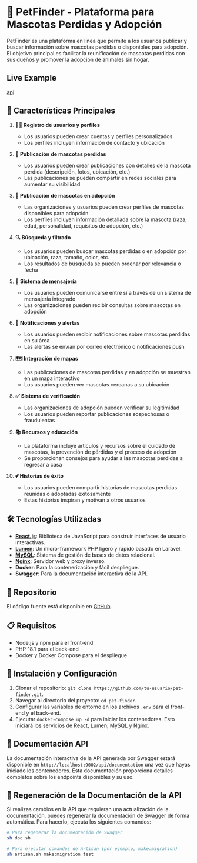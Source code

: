 # 🐾 PetFinder - Plataforma para Mascotas Perdidas y Adopción

PetFinder es una plataforma en línea que permite a los usuarios publicar y buscar información sobre mascotas perdidas o disponibles para adopción. El objetivo principal es facilitar la reunificación de mascotas perdidas con sus dueños y promover la adopción de animales sin hogar.

## Live Example
[api](petfinder.cbm3lla.me)

## 🌟 Características Principales

1. **🙍‍♂️ Registro de usuarios y perfiles**
   - Los usuarios pueden crear cuentas y perfiles personalizados
   - Los perfiles incluyen información de contacto y ubicación

2. **📢 Publicación de mascotas perdidas**
   - Los usuarios pueden crear publicaciones con detalles de la mascota perdida (descripción, fotos, ubicación, etc.)
   - Las publicaciones se pueden compartir en redes sociales para aumentar su visibilidad

3. **🐶 Publicación de mascotas en adopción**
   - Las organizaciones y usuarios pueden crear perfiles de mascotas disponibles para adopción
   - Los perfiles incluyen información detallada sobre la mascota (raza, edad, personalidad, requisitos de adopción, etc.)

4. **🔍 Búsqueda y filtrado**
   - Los usuarios pueden buscar mascotas perdidas o en adopción por ubicación, raza, tamaño, color, etc.
   - Los resultados de búsqueda se pueden ordenar por relevancia o fecha

5. **💬 Sistema de mensajería**
   - Los usuarios pueden comunicarse entre sí a través de un sistema de mensajería integrado
   - Las organizaciones pueden recibir consultas sobre mascotas en adopción

6. **🔔 Notificaciones y alertas**
   - Los usuarios pueden recibir notificaciones sobre mascotas perdidas en su área
   - Las alertas se envían por correo electrónico o notificaciones push

7. **🗺️ Integración de mapas**
   - Las publicaciones de mascotas perdidas y en adopción se muestran en un mapa interactivo
   - Los usuarios pueden ver mascotas cercanas a su ubicación

8. **✅ Sistema de verificación**
   - Las organizaciones de adopción pueden verificar su legitimidad
   - Los usuarios pueden reportar publicaciones sospechosas o fraudulentas

9. **📚 Recursos y educación**
   - La plataforma incluye artículos y recursos sobre el cuidado de mascotas, la prevención de pérdidas y el proceso de adopción
   - Se proporcionan consejos para ayudar a las mascotas perdidas a regresar a casa

10. **💕 Historias de éxito**
    - Los usuarios pueden compartir historias de mascotas perdidas reunidas o adoptadas exitosamente
    - Estas historias inspiran y motivan a otros usuarios

## 🛠️ Tecnologías Utilizadas

- **[React.js](https://reactjs.org/)**: Biblioteca de JavaScript para construir interfaces de usuario interactivas.
- **[Lumen](https://lumen.laravel.com/)**: Un micro-framework PHP ligero y rápido basado en Laravel.
- **[MySQL](https://www.mysql.com/)**: Sistema de gestión de bases de datos relacional.
- **[Nginx](https://www.nginx.com/)**: Servidor web y proxy inverso.
- **Docker**: Para la contenerización y fácil despliegue.
- **Swagger**: Para la documentación interactiva de la API.

## 📂 Repositorio

El código fuente está disponible en [GitHub](https://github.com/tu-usuario/pet-finder).

## 📋 Requisitos

- Node.js y npm para el front-end
- PHP ^8.1 para el back-end
- Docker y Docker Compose para el despliegue

## 🚀 Instalación y Configuración

1. Clonar el repositorio: `git clone https://github.com/tu-usuario/pet-finder.git`.
2. Navegar al directorio del proyecto: `cd pet-finder`.
3. Configurar las variables de entorno en los archivos `.env` para el front-end y el back-end.
4. Ejecutar `docker-compose up -d` para iniciar los contenedores. Esto iniciará los servicios de React, Lumen, MySQL y Nginx.

## 📘 Documentación API

La documentación interactiva de la API generada por Swagger estará disponible en `http://localhost:9002/api/documentation` una vez que hayas iniciado los contenedores. Esta documentación proporciona detalles completos sobre los endpoints disponibles y su uso.

## 🔄 Regeneración de la Documentación de la API

Si realizas cambios en la API que requieran una actualización de la documentación, puedes regenerar la documentación de Swagger de forma automática. Para hacerlo, ejecuta los siguientes comandos:

```bash
# Para regenerar la documentación de Swagger
sh doc.sh

# Para ejecutar comandos de Artisan (por ejemplo, make:migration)
sh artisan.sh make:migration test